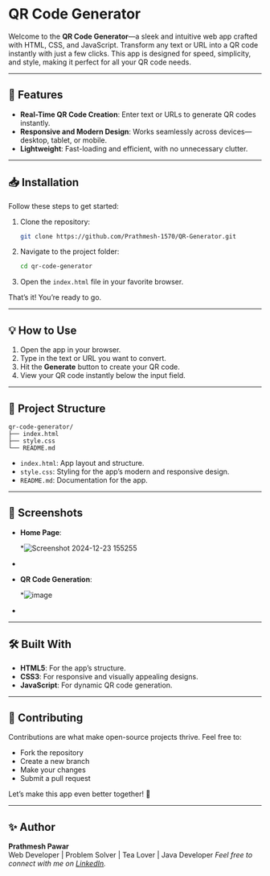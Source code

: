 # QR Code Generator

Welcome to the **QR Code Generator**—a sleek and intuitive web app crafted with HTML, CSS, and JavaScript. Transform any text or URL into a QR code instantly with just a few clicks. This app is designed for speed, simplicity, and style, making it perfect for all your QR code needs.

---

## 🚀 Features

- **Real-Time QR Code Creation**: Enter text or URLs to generate QR codes instantly.
- **Responsive and Modern Design**: Works seamlessly across devices—desktop, tablet, or mobile.
- **Lightweight**: Fast-loading and efficient, with no unnecessary clutter.

---

## 📥 Installation

Follow these steps to get started:

1. Clone the repository:
   ```bash
   git clone https://github.com/Prathmesh-1570/QR-Generator.git
   ```
2. Navigate to the project folder:
   ```bash
   cd qr-code-generator
   ```
3. Open the `index.html` file in your favorite browser.

That’s it! You’re ready to go.

---

## 💡 How to Use

1. Open the app in your browser.
2. Type in the text or URL you want to convert.
3. Hit the **Generate** button to create your QR code.
4. View your QR code instantly below the input field.

---

## 📂 Project Structure

```
qr-code-generator/
├── index.html
├── style.css
└── README.md
```

- `index.html`: App layout and structure.
- `style.css`: Styling for the app’s modern and responsive design.
- `README.md`: Documentation for the app.

---

## 📸 Screenshots

- **Home Page**:

  *![Screenshot 2024-12-23 155255](https://github.com/user-attachments/assets/a3606064-4dfc-4e3a-9fbc-5c831d04009d)
*

- **QR Code Generation**:

  *![image](https://github.com/user-attachments/assets/a6b620ec-6b48-4e19-bf03-f80ca5c8d5d0)
*

---

## 🛠️ Built With

- **HTML5**: For the app’s structure.
- **CSS3**: For responsive and visually appealing designs.
- **JavaScript**: For dynamic QR code generation.

---

## 🤝 Contributing

Contributions are what make open-source projects thrive. Feel free to:

- Fork the repository
- Create a new branch
- Make your changes
- Submit a pull request

Let’s make this app even better together! 🌟

---


## ✨ Author

**Prathmesh Pawar**  
Web Developer | Problem Solver | Tea Lover | Java Developer
*Feel free to connect with me on [LinkedIn](#).*

